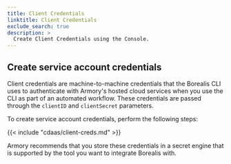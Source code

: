 ```yaml
---
title: Client Credentials
linktitle: Client Credentials
exclude_search: true
description: >
  Create Client Credentials using the Console.
---
```


## Create service account credentials

Client credentials are machine-to-machine credentials that the Borealis CLI uses to authenticate with Armory's hosted cloud services when you use the CLI as part of an automated workflow. These credentials are passed through the `clientID` and `clientSecret` parameters.

To create service account credentials, perform the following steps:

{{< include "cdaas/client-creds.md" >}}

Armory recommends that you store these credentials in a secret engine that is supported by the tool you want to integrate Borealis with.